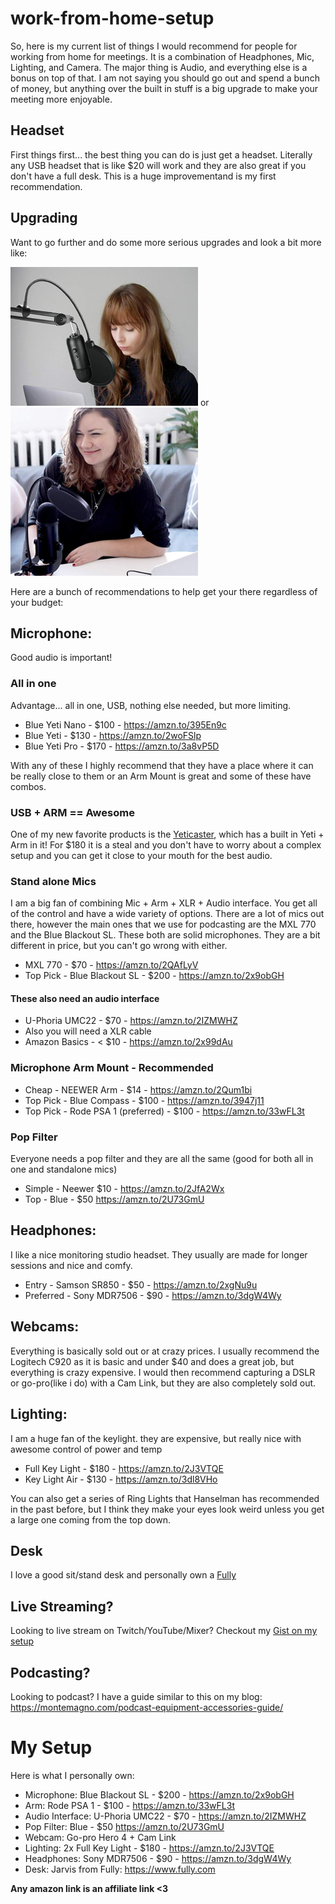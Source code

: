 # work-from-home-setup

So, here is my current list of things I would recommend for people for working from home for meetings. It is a combination of Headphones, Mic, Lighting, and Camera. The major thing is Audio, and everything else is a bonus on top of that. I am not saying you should go out and spend a bunch of money, but anything over the built in stuff is a big upgrade to make your meeting more enjoyable.

## Headset 
First things first... the best thing you can do is just get a headset. Literally any USB headset that is like $20 will work and they are also great if you don't have a full desk. This is a huge improvementand is my first recommendation.

## Upgrading
Want to go further and do some more serious upgrades and look a bit more like:

![Mic setup with arm](mic1.png) or ![Mic setup on desk](mic2.png)

Here are a bunch of recommendations to help get your there regardless of your budget:

## Microphone:
Good audio is important!
### All in one 
Advantage... all in one, USB, nothing else needed, but more limiting.

* Blue Yeti Nano - $100 - https://amzn.to/395En9c
* Blue Yeti - $130 - https://amzn.to/2woFSlp
* Blue Yeti Pro - $170 - https://amzn.to/3a8vP5D

With any of these I highly recommend that they have a place where it can be really close to them or an Arm Mount is great and some of these have combos. 

### USB + ARM == Awesome
One of my new favorite products is the [Yeticaster](https://amzn.to/2JgIrsB), which has a built in Yeti + Arm in it! For $180 it is a steal and you don't have to worry about a complex setup and you can get it close to your mouth for the best audio.

### Stand alone Mics
I am a big fan of combining Mic + Arm + XLR + Audio interface. You get all of the control and have a wide variety of options. There are a lot of mics out there, however the main ones that we use for podcasting are the MXL 770 and the Blue Blackout SL. These both are solid microphones. They are a bit different in price, but you can't go wrong with either.

* MXL 770 - $70 - https://amzn.to/2QAfLyV
* Top Pick - Blue Blackout SL - $200 - https://amzn.to/2x9obGH

#### These also need an audio interface
* U-Phoria UMC22 - $70 - https://amzn.to/2IZMWHZ
* Also you will need a XLR cable
* Amazon Basics - < $10 - https://amzn.to/2x99dAu

### Microphone Arm Mount - Recommended
* Cheap - NEEWER Arm - $14 - https://amzn.to/2Qum1bi
* Top Pick - Blue Compass - $100 - https://amzn.to/3947j11
* Top Pick - Rode PSA 1 (preferred) - $100 - https://amzn.to/33wFL3t

### Pop Filter
Everyone needs a pop filter and they are all the same (good for both all in one and standalone mics)
* Simple - Neewer $10 - https://amzn.to/2JfA2Wx
* Top - Blue - $50 https://amzn.to/2U73GmU

## Headphones:
I like a nice monitoring studio headset. They usually are made for longer sessions and nice and comfy.
* Entry - Samson SR850 - $50 - https://amzn.to/2xgNu9u
* Preferred - Sony MDR7506 - $90 - https://amzn.to/3dgW4Wy

## Webcams:
Everything is basically sold out or at crazy prices. I usually recommend the Logitech C920 as it is basic and under $40 and does a great job, but everything is crazy expensive. I would then recommend capturing a DSLR or go-pro(like i do) with a Cam Link, but they are also completely sold out.

## Lighting:
I am a huge fan of the keylight. they are expensive, but really nice with awesome control of power and temp
* Full Key Light - $180 - https://amzn.to/2J3VTQE
* Key Light Air - $130 - https://amzn.to/3dl8VHo

You can also get a series of Ring Lights that Hanselman has recommended in the past before, but I think they make your eyes look weird unless you get a large one coming from the top down.

## Desk
I love a good sit/stand desk and personally own a [Fully](https://www.fully.com/)

## Live Streaming?
Looking to live stream on Twitch/YouTube/Mixer? Checkout my [Gist on my setup](https://gist.github.com/jamesmontemagno/72f513bff91678b2c0130a4427f21f0d)

## Podcasting?
Looking to podcast? I have a guide similar to this on my blog: https://montemagno.com/podcast-equipment-accessories-guide/


# My Setup

Here is what I personally own:

* Microphone: Blue Blackout SL - $200 - https://amzn.to/2x9obGH
* Arm: Rode PSA 1 - $100 - https://amzn.to/33wFL3t
* Audio Interface: U-Phoria UMC22 - $70 - https://amzn.to/2IZMWHZ
* Pop Filter: Blue - $50 https://amzn.to/2U73GmU
* Webcam: Go-pro Hero 4 + Cam Link 
* Lighting:  2x Full Key Light - $180 - https://amzn.to/2J3VTQE
* Headphones: Sony MDR7506 - $90 - https://amzn.to/3dgW4Wy
* Desk: Jarvis from Fully: https://www.fully.com

__Any amazon link is an affiliate link <3__
